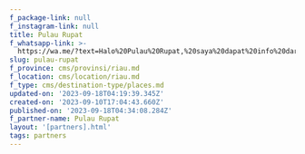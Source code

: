 ```yaml
---
f_package-link: null
f_instagram-link: null
title: Pulau Rupat
f_whatsapp-link: >-
  https://wa.me/?text=Halo%20Pulau%20Rupat,%20saya%20dapat%20info%20dari%20@loocale.id%20dan%20punya%20pertanyaan
slug: pulau-rupat
f_province: cms/provinsi/riau.md
f_location: cms/location/riau.md
f_type: cms/destination-type/places.md
updated-on: '2023-09-18T04:19:39.345Z'
created-on: '2023-09-10T17:04:43.660Z'
published-on: '2023-09-18T04:34:08.284Z'
f_partner-name: Pulau Rupat
layout: '[partners].html'
tags: partners
---
```



